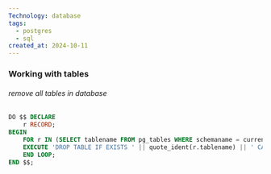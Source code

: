 ```yaml
---
Technology: database
tags:
  - postgres
  - sql
created_at: 2024-10-11
---
```

### Working with tables
###### remove all tables in database
```sql
DO $$ DECLARE 
	r RECORD; 
BEGIN
	FOR r IN (SELECT tablename FROM pg_tables WHERE schemaname = current_schema()) LOOP
	EXECUTE 'DROP TABLE IF EXISTS ' || quote_ident(r.tablename) || ' CASCADE';
	END LOOP;
END $$;
```